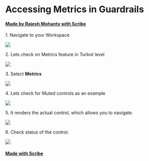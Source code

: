 # Accessing Metrics in Guardrails
#### [Made by Rajesh Mohanty with Scribe](https://scribehow.com/shared/Accessing_Metrics_in_Guardrails__5B8hQXQ9SCmiqRl2t10JJA)


1\. Navigate to your Workspace

![](https://ajeuwbhvhr.cloudimg.io/https://colony-recorder.s3.amazonaws.com/files/2025-05-07/e389742f-3732-4c35-9aac-307a9d898cf8/ascreenshot.jpeg?tl_px=82,82&br_px=1458,851&force_format=jpeg&q=100&width=1120.0)


2\. Lets check on Metrics feature in Turbot level

![](https://ajeuwbhvhr.cloudimg.io/https://colony-recorder.s3.amazonaws.com/files/2025-05-07/e389742f-3732-4c35-9aac-307a9d898cf8/ascreenshot.jpeg?tl_px=0,0&br_px=1376,769&force_format=jpeg&q=100&width=1120.0&wat=1&wat_opacity=0.7&wat_gravity=northwest&wat_url=https://colony-recorder.s3.us-west-1.amazonaws.com/images/watermarks/FB923C_standard.png&wat_pad=33,240)


3\. Select **Metrics**

![](https://ajeuwbhvhr.cloudimg.io/https://colony-recorder.s3.amazonaws.com/files/2025-05-07/de4ac272-5f9f-408e-a704-f7cdce9dcf2f/ascreenshot.jpeg?tl_px=0,0&br_px=1376,769&force_format=jpeg&q=100&width=1120.0&wat=1&wat_opacity=0.7&wat_gravity=northwest&wat_url=https://colony-recorder.s3.us-west-1.amazonaws.com/images/watermarks/FB923C_standard.png&wat_pad=432,141)


4\. Lets check for Muted controls as an example

![](https://ajeuwbhvhr.cloudimg.io/https://colony-recorder.s3.amazonaws.com/files/2025-05-07/0dea309b-24c8-48b4-aa8d-73db7df4d885/ascreenshot.jpeg?tl_px=0,0&br_px=1376,769&force_format=jpeg&q=100&width=1120.0&wat=1&wat_opacity=0.7&wat_gravity=northwest&wat_url=https://colony-recorder.s3.us-west-1.amazonaws.com/images/watermarks/FB923C_standard.png&wat_pad=458,211)


5\. It renders the actual control, which allows you to navigate.

![](https://ajeuwbhvhr.cloudimg.io/https://colony-recorder.s3.amazonaws.com/files/2025-05-07/4dd307a7-77b8-4ce3-8beb-6f593dc9d1f6/ascreenshot.jpeg?tl_px=0,164&br_px=1376,934&force_format=jpeg&q=100&width=1120.0&wat=1&wat_opacity=0.7&wat_gravity=northwest&wat_url=https://colony-recorder.s3.us-west-1.amazonaws.com/images/watermarks/FB923C_standard.png&wat_pad=330,321)


6\. Check status of the control.

![](https://ajeuwbhvhr.cloudimg.io/https://colony-recorder.s3.amazonaws.com/files/2025-05-07/40b04ea4-b068-42c1-b51b-79c070691a5b/ascreenshot.jpeg?tl_px=114,164&br_px=1490,934&force_format=jpeg&q=100&width=1120.0&wat=1&wat_opacity=0.7&wat_gravity=northwest&wat_url=https://colony-recorder.s3.us-west-1.amazonaws.com/images/watermarks/FB923C_standard.png&wat_pad=524,310)
#### [Made with Scribe](https://scribehow.com/shared/Accessing_Metrics_in_Guardrails__5B8hQXQ9SCmiqRl2t10JJA)


